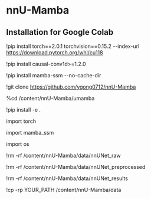 # nnU-Mamba
 
## Installation for Google Colab
!pip install torch==2.0.1 torchvision==0.15.2 --index-url https://download.pytorch.org/whl/cu118

!pip install causal-conv1d>=1.2.0

!pip install mamba-ssm --no-cache-dir

!git clone https://github.com/ygong0712/nnU-Mamba

%cd /content/nnU-Mamba/umamba

!pip install -e .

import torch

import mamba_ssm

import os



!rm -rf /content/nnU-Mamba/data/nnUNet_raw

!rm -rf /content/nnU-Mamba/data/nnUNet_preprocessed

!rm -rf /content/nnU-Mamba/data/nnUNet_results

!cp -rp YOUR_PATH /content/nnU-Mamba/data
